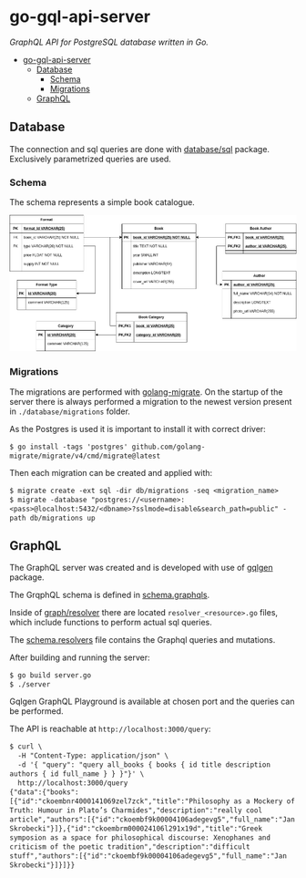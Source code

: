 # go-gql-api-server

_GraphQL API for PostgreSQL database written in Go._

<!-- TOC -->

- [go-gql-api-server](#go-gql-api-server)
  - [Database](#database)
    - [Schema](#schema)
    - [Migrations](#migrations)
  - [GraphQL](#graphql)

<!-- /TOC -->

## Database

The connection and sql queries are done with [database/sql](https://golang.org/pkg/database/sql/) package. Exclusively parametrized queries are used.

### Schema

The schema represents a simple book catalogue.

![schema.png](/db/schema.png)

### Migrations

The migrations are performed with [golang-migrate](https://github.com/golang-migrate/migrate). On the startup of the server there is always performed a migration to the newest version present in `./database/migrations` folder.

As the Postgres is used it is important to install it with correct driver:

```
$ go install -tags 'postgres' github.com/golang-migrate/migrate/v4/cmd/migrate@latest

```

Then each migration can be created and applied with:

```
$ migrate create -ext sql -dir db/migrations -seq <migration_name>
$ migrate -database "postgres://<username>:<pass>@localhost:5432/<dbname>?sslmode=disable&search_path=public" -path db/migrations up
```

## GraphQL

The GraphQL server was created and is developed with use of [gqlgen](https://github.com/99designs/gqlgen) package.

The GrqphQL schema is defined in [schema.graphqls](graph/schema.graphqls).

Inside of [graph/resolver](graph/resolver) there are located `resolver_<resource>.go` files, which include functions to perform actual sql queries.

The [schema.resolvers](graph/resolver/schema.resolvers.go) file contains the Graphql queries and mutations.

After building and running the server:

```
$ go build server.go
$ ./server
```

Gqlgen GraphQL Playground is available at chosen port and the queries can be performed.

The API is reachable at `http://localhost:3000/query`:

```
$ curl \
  -H "Content-Type: application/json" \
  -d '{ "query": "query all_books { books { id title description authors { id full_name } } }"}' \
  http://localhost:3000/query
{"data":{"books":[{"id":"ckoembnr4000141069zel7zck","title":"Philosophy as a Mockery of Truth: Humour in Plato’s Charmides","description":"really cool article","authors":[{"id":"ckoembf9k00004106adegevg5","full_name":"Jan Skrobecki"}]},{"id":"ckoembrm000024106l291x19d","title":"Greek symposion as a space for philosophical discourse: Xenophanes and criticism of the poetic tradition","description":"difficult stuff","authors":[{"id":"ckoembf9k00004106adegevg5","full_name":"Jan Skrobecki"}]}]}}
```
